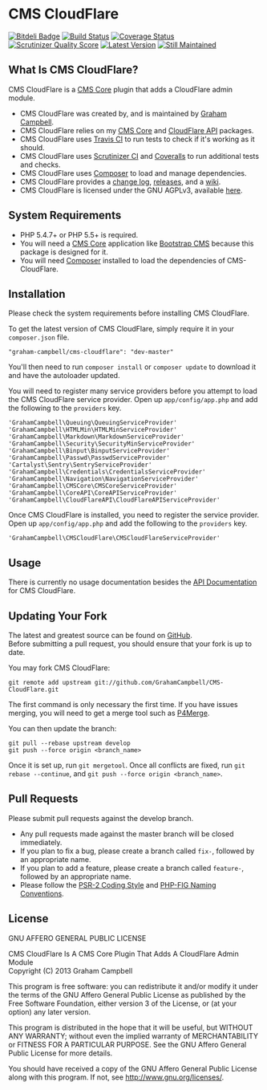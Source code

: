 CMS CloudFlare
==============


[![Bitdeli Badge](https://d2weczhvl823v0.cloudfront.net/GrahamCampbell/CMS-CloudFlare/trend.png)](https://bitdeli.com/free "Bitdeli Badge")
[![Build Status](https://travis-ci.org/GrahamCampbell/CMS-CloudFlare.png?branch=develop)](https://travis-ci.org/GrahamCampbell/CMS-CloudFlare)
[![Coverage Status](https://coveralls.io/repos/GrahamCampbell/CMS-CloudFlare/badge.png?branch=develop)](https://coveralls.io/r/GrahamCampbell/CMS-CloudFlare)
[![Scrutinizer Quality Score](https://scrutinizer-ci.com/g/GrahamCampbell/CMS-CloudFlare/badges/quality-score.png?s=4ad15489ff848af2982e501526b7cce5fffb1961)](https://scrutinizer-ci.com/g/GrahamCampbell/CMS-CloudFlare)
[![Latest Version](https://poser.pugx.org/graham-campbell/cms-cloudflare/v/stable.png)](https://packagist.org/packages/graham-campbell/cms-cloudflare)
[![Still Maintained](http://stillmaintained.com/GrahamCampbell/CMS-CloudFlare.png)](http://stillmaintained.com/GrahamCampbell/CMS-CloudFlare)


## What Is CMS CloudFlare?

CMS CloudFlare is a [CMS Core](https://github.com/GrahamCampbell/CMS-Core) plugin that adds a CloudFlare admin module.  

* CMS CloudFlare was created by, and is maintained by [Graham Campbell](https://github.com/GrahamCampbell).  
* CMS CloudFlare relies on my [CMS Core](https://github.com/GrahamCampbell/CMS-Core) and [CloudFlare API](https://github.com/GrahamCampbell/CloudFlare-API) packages.  
* CMS CloudFlare uses [Travis CI](https://travis-ci.org/GrahamCampbell/CMS-CloudFlare) to run tests to check if it's working as it should.  
* CMS CloudFlare uses [Scrutinizer CI](https://scrutinizer-ci.com/g/GrahamCampbell/CMS-CloudFlare) and [Coveralls](https://coveralls.io/r/GrahamCampbell/CMS-CloudFlare) to run additional tests and checks.  
* CMS CloudFlare uses [Composer](https://getcomposer.org) to load and manage dependencies.  
* CMS CloudFlare provides a [change log](https://github.com/GrahamCampbell/CMS-CloudFlare/blob/develop/CHANGELOG.md), [releases](https://github.com/GrahamCampbell/CMS-CloudFlare/releases), and a [wiki](https://github.com/GrahamCampbell/CMS-CloudFlare/wiki).  
* CMS CloudFlare is licensed under the GNU AGPLv3, available [here](https://github.com/GrahamCampbell/CMS-CloudFlare/blob/develop/LICENSE.md).  


## System Requirements

* PHP 5.4.7+ or PHP 5.5+ is required.  
* You will need a [CMS Core](https://github.com/GrahamCampbell/CMS-Core) application like [Bootstrap CMS](https://github.com/GrahamCampbell/Bootstrap-CMS) because this package is designed for it.  
* You will need [Composer](https://getcomposer.org) installed to load the dependencies of CMS-CloudFlare.  


## Installation

Please check the system requirements before installing CMS CloudFlare.  

To get the latest version of CMS CloudFlare, simply require it in your `composer.json` file.  

`"graham-campbell/cms-cloudflare": "dev-master"`  

You'll then need to run `composer install` or `composer update` to download it and have the autoloader updated.  


You will need to register many service providers before you attempt to load the CMS CloudFlare service provider. Open up `app/config/app.php` and add the following to the `providers` key.  

`'GrahamCampbell\Queuing\QueuingServiceProvider'`  
`'GrahamCampbell\HTMLMin\HTMLMinServiceProvider'`  
`'GrahamCampbell\Markdown\MarkdownServiceProvider'`  
`'GrahamCampbell\Security\SecurityMinServiceProvider'`  
`'GrahamCampbell\Binput\BinputServiceProvider'`  
`'GrahamCampbell\Passwd\PasswdServiceProvider'`  
`'Cartalyst\Sentry\SentryServiceProvider'`  
`'GrahamCampbell\Credentials\CredentialsServiceProvider'`  
`'GrahamCampbell\Navigation\NavigationServiceProvider'`  
`'GrahamCampbell\CMSCore\CMSCoreServiceProvider'`  
`'GrahamCampbell\CoreAPI\CoreAPIServiceProvider'`  
`'GrahamCampbell\CloudFlareAPI\CloudFlareAPIServiceProvider'`  

Once CMS CloudFlare is installed, you need to register the service provider. Open up `app/config/app.php` and add the following to the `providers` key.  

`'GrahamCampbell\CMSCloudFlare\CMSCloudFlareServiceProvider'`  


## Usage

There is currently no usage documentation besides the [API Documentation](http://grahamcampbell.github.io/CMS-CloudFlare) for CMS CloudFlare.  


## Updating Your Fork

The latest and greatest source can be found on [GitHub](https://github.com/GrahamCampbell/CMS-CloudFlare).  
Before submitting a pull request, you should ensure that your fork is up to date.  

You may fork CMS CloudFlare:  

    git remote add upstream git://github.com/GrahamCampbell/CMS-CloudFlare.git

The first command is only necessary the first time. If you have issues merging, you will need to get a merge tool such as [P4Merge](http://perforce.com/product/components/perforce_visual_merge_and_diff_tools).  

You can then update the branch:  

    git pull --rebase upstream develop
    git push --force origin <branch_name>

Once it is set up, run `git mergetool`. Once all conflicts are fixed, run `git rebase --continue`, and `git push --force origin <branch_name>`.  


## Pull Requests

Please submit pull requests against the develop branch.  

* Any pull requests made against the master branch will be closed immediately.  
* If you plan to fix a bug, please create a branch called `fix-`, followed by an appropriate name.  
* If you plan to add a feature, please create a branch called `feature-`, followed by an appropriate name.  
* Please follow the [PSR-2 Coding Style](https://github.com/php-fig/fig-standards/blob/master/accepted/PSR-2-coding-style-guide.md) and [PHP-FIG Naming Conventions](https://github.com/php-fig/fig-standards/blob/master/bylaws/002-psr-naming-conventions.md).  


## License

GNU AFFERO GENERAL PUBLIC LICENSE  

CMS CloudFlare Is A CMS Core Plugin That Adds A CloudFlare Admin Module  
Copyright (C) 2013  Graham Campbell  

This program is free software: you can redistribute it and/or modify
it under the terms of the GNU Affero General Public License as published by
the Free Software Foundation, either version 3 of the License, or
(at your option) any later version.  

This program is distributed in the hope that it will be useful,
but WITHOUT ANY WARRANTY; without even the implied warranty of
MERCHANTABILITY or FITNESS FOR A PARTICULAR PURPOSE.  See the
GNU Affero General Public License for more details.  

You should have received a copy of the GNU Affero General Public License
along with this program.  If not, see <http://www.gnu.org/licenses/>.  
